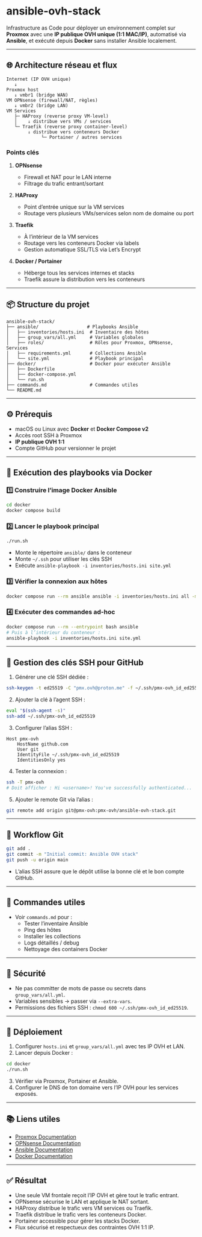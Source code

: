 # ansible-ovh-stack

Infrastructure as Code pour déployer un environnement complet sur **Proxmox** avec une **IP publique OVH unique (1:1 MAC/IP)**, automatisé via **Ansible**, et exécuté depuis **Docker** sans installer Ansible localement.

---

## 🌐 Architecture réseau et flux

```
Internet (IP OVH unique)
   ↓
Proxmox host
   ↓ vmbr1 (bridge WAN)
VM OPNsense (firewall/NAT, règles)
   ↓ vmbr2 (bridge LAN)
VM Services
   ├─ HAProxy (reverse proxy VM-level)
   │    ↓ distribue vers VMs / services
   └─ Traefik (reverse proxy container-level)
        ↓ distribue vers conteneurs Docker
             └─ Portainer / autres services
```

### Points clés

1. **OPNsense**  
   - Firewall et NAT pour le LAN interne  
   - Filtrage du trafic entrant/sortant  

2. **HAProxy**  
   - Point d’entrée unique sur la VM services  
   - Routage vers plusieurs VMs/services selon nom de domaine ou port  

3. **Traefik**  
   - À l’intérieur de la VM services  
   - Routage vers les conteneurs Docker via labels  
   - Gestion automatique SSL/TLS via Let’s Encrypt  

4. **Docker / Portainer**  
   - Héberge tous les services internes et stacks  
   - Traefik assure la distribution vers les conteneurs  

---

## 📦 Structure du projet

```
ansible-ovh-stack/
├── ansible/                  # Playbooks Ansible
│   ├── inventories/hosts.ini  # Inventaire des hôtes
│   ├── group_vars/all.yml     # Variables globales
│   ├── roles/                 # Rôles pour Proxmox, OPNsense, Services
│   ├── requirements.yml       # Collections Ansible
│   └── site.yml               # Playbook principal
├── docker/                    # Docker pour exécuter Ansible
│   ├── Dockerfile
│   ├── docker-compose.yml
│   └── run.sh
├── commands.md                # Commandes utiles
└── README.md
```

---

## ⚙️ Prérequis

- macOS ou Linux avec **Docker** et **Docker Compose v2**  
- Accès root SSH à Proxmox  
- **IP publique OVH 1:1**  
- Compte GitHub pour versionner le projet  

---

## 🚀 Exécution des playbooks via Docker

### 1️⃣ Construire l’image Docker Ansible

```bash
cd docker
docker compose build
```

### 2️⃣ Lancer le playbook principal

```bash
./run.sh
```

- Monte le répertoire `ansible/` dans le conteneur  
- Monte `~/.ssh` pour utiliser les clés SSH  
- Exécute `ansible-playbook -i inventories/hosts.ini site.yml`  

### 3️⃣ Vérifier la connexion aux hôtes

```bash
docker compose run --rm ansible ansible -i inventories/hosts.ini all -m ping
```

### 4️⃣ Exécuter des commandes ad-hoc

```bash
docker compose run --rm --entrypoint bash ansible
# Puis à l’intérieur du conteneur :
ansible-playbook -i inventories/hosts.ini site.yml
```

---

## 🔑 Gestion des clés SSH pour GitHub

1. Générer une clé SSH dédiée :

```bash
ssh-keygen -t ed25519 -C "pmx.ovh@proton.me" -f ~/.ssh/pmx-ovh_id_ed25519
```

2. Ajouter la clé à l’agent SSH :

```bash
eval "$(ssh-agent -s)"
ssh-add ~/.ssh/pmx-ovh_id_ed25519
```

3. Configurer l’alias SSH :

```text
Host pmx-ovh
    HostName github.com
    User git
    IdentityFile ~/.ssh/pmx-ovh_id_ed25519
    IdentitiesOnly yes
```

4. Tester la connexion :

```bash
ssh -T pmx-ovh
# Doit afficher : Hi <username>! You've successfully authenticated...
```

5. Ajouter le remote Git via l’alias :

```bash
git remote add origin git@pmx-ovh:pmx-ovh/ansible-ovh-stack.git
```

---

## 🧰 Workflow Git

```bash
git add .
git commit -m "Initial commit: Ansible OVH stack"
git push -u origin main
```

- L’alias SSH assure que le dépôt utilise la bonne clé et le bon compte GitHub.  

---

## 🔧 Commandes utiles

- Voir `commands.md` pour :  
  - Tester l’inventaire Ansible  
  - Ping des hôtes  
  - Installer les collections  
  - Logs détaillés / debug  
  - Nettoyage des containers Docker  

---

## 🔐 Sécurité

- Ne pas committer de mots de passe ou secrets dans `group_vars/all.yml`.  
- Variables sensibles → passer via `--extra-vars`.  
- Permissions des fichiers SSH : `chmod 600 ~/.ssh/pmx-ovh_id_ed25519`.  

---

## 📄 Déploiement

1. Configurer `hosts.ini` et `group_vars/all.yml` avec tes IP OVH et LAN.  
2. Lancer depuis Docker :

```bash
cd docker
./run.sh
```

3. Vérifier via Proxmox, Portainer et Ansible.  
4. Configurer le DNS de ton domaine vers l’IP OVH pour les services exposés.  

---

## 📚 Liens utiles

- [Proxmox Documentation](https://pve.proxmox.com/wiki/Main_Page)  
- [OPNsense Documentation](https://docs.opnsense.org/)  
- [Ansible Documentation](https://docs.ansible.com/)  
- [Docker Documentation](https://docs.docker.com/)  

---

## ✅ Résultat

- Une seule VM frontale reçoit l’IP OVH et gère tout le trafic entrant.  
- OPNsense sécurise le LAN et applique le NAT sortant.  
- HAProxy distribue le trafic vers VM services ou Traefik.  
- Traefik distribue le trafic vers les conteneurs Docker.  
- Portainer accessible pour gérer les stacks Docker.  
- Flux sécurisé et respectueux des contraintes OVH 1:1 IP.
